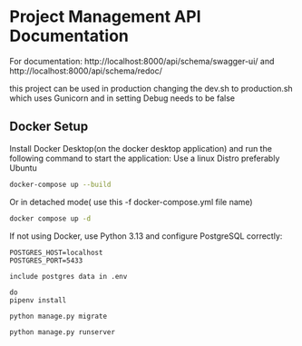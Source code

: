 # Project Management API Documentation


For documentation: http://localhost:8000/api/schema/swagger-ui/
and http://localhost:8000/api/schema/redoc/

this project can be used in production changing the dev.sh to production.sh which uses Gunicorn and in setting Debug needs to be false

## Docker Setup

Install Docker Desktop(on the docker desktop application) and run the following command to start the application: Use a linux Distro preferably Ubuntu

```sh
docker-compose up --build
```

Or in detached mode( use this -f docker-compose.yml file name)

```sh
docker compose up -d
```

If not using Docker, use Python 3.13 and configure PostgreSQL correctly:

```add it to .env
POSTGRES_HOST=localhost
POSTGRES_PORT=5433

include postgres data in .env

do 
pipenv install

python manage.py migrate

python manage.py runserver


